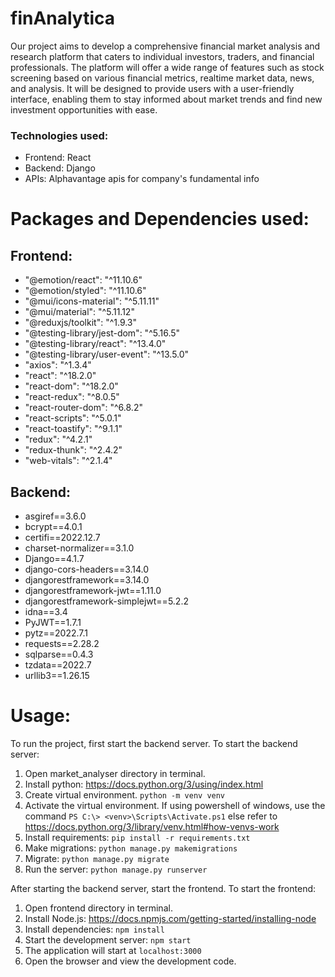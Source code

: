 # finAnalytica

Our project aims to develop a comprehensive financial
market analysis and research platform that caters to
individual investors, traders, and financial professionals.
The platform will offer a wide range of features such as
stock screening based on various financial metrics, realtime market data, news, and analysis. It will be designed
to provide users with a user-friendly interface, enabling
them to stay informed about market trends and find new
investment opportunities with ease.
<br/>
### Technologies used:

* Frontend: React 
* Backend: Django
* APIs: Alphavantage apis for company's fundamental info

# Packages and Dependencies used:

## Frontend: 
* "@emotion/react": "^11.10.6"
* "@emotion/styled": "^11.10.6"
* "@mui/icons-material": "^5.11.11"
* "@mui/material": "^5.11.12"
* "@reduxjs/toolkit": "^1.9.3"
* "@testing-library/jest-dom": "^5.16.5"
* "@testing-library/react": "^13.4.0"
* "@testing-library/user-event": "^13.5.0"
* "axios": "^1.3.4"
* "react": "^18.2.0"
* "react-dom": "^18.2.0"
* "react-redux": "^8.0.5"
* "react-router-dom": "^6.8.2"
* "react-scripts": "^5.0.1"
* "react-toastify": "^9.1.1"
* "redux": "^4.2.1"
* "redux-thunk": "^2.4.2"
* "web-vitals": "^2.1.4"

## Backend:
* asgiref==3.6.0
* bcrypt==4.0.1
* certifi==2022.12.7
* charset-normalizer==3.1.0
* Django==4.1.7
* django-cors-headers==3.14.0
* djangorestframework==3.14.0
* djangorestframework-jwt==1.11.0
* djangorestframework-simplejwt==5.2.2
* idna==3.4
* PyJWT==1.7.1
* pytz==2022.7.1
* requests==2.28.2
* sqlparse==0.4.3
* tzdata==2022.7
* urllib3==1.26.15

# Usage:

To run the project, first start the backend server. To start the backend server:

1. Open market_analyser directory in terminal.
2. Install python: https://docs.python.org/3/using/index.html
3. Create virtual environment. `python -m venv venv`
4. Activate the virtual environment. If using powershell of windows, use the command `PS C:\> <venv>\Scripts\Activate.ps1` else refer to https://docs.python.org/3/library/venv.html#how-venvs-work
5. Install requirements:   `pip install -r requirements.txt`
6. Make migrations: `python manage.py makemigrations`
7. Migrate: `python manage.py migrate`
8. Run the server: `python manage.py runserver`

After starting the backend server, start the frontend. To start the frontend:

1. Open frontend directory in terminal.
2. Install Node.js: https://docs.npmjs.com/getting-started/installing-node
3. Install dependencies: `npm install`
4. Start the development server: `npm start`
5. The application will start at `localhost:3000`
6. Open the browser and view the development code.

